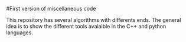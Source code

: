 #First version of miscellaneous code

This repository has several algorithms with differents ends. The general idea is to show the different tools avalaible in the C++ and python languages.
